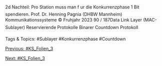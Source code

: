 2d
Nachteil: Pro Station muss man f ur die Konkurrenzphase 1 Bit spendieren.
Prof. Dr. Henning Pagnia (DHBW Mannheim) Kommunikationssysteme © Fruhjahr 2023 90 / 187Data Link Layer (MAC-Sublayer) Reservierende Protokolle
Binarer Countdown
Protokoll

   Tags & Topics:
   #Sublayer
   #Konkurrenzphase
   #Countdown

[Previous: #KS_Folien_3](KS_Folien_3.md)

[Next: #KS_Folien_3](KS_Folien_3.md)